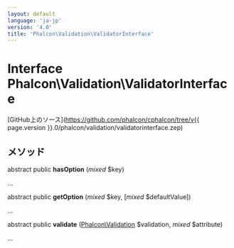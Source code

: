 ```yaml
---
layout: default
language: 'ja-jp'
version: '4.0'
title: 'Phalcon\Validation\ValidatorInterface'
---
```


# Interface **Phalcon\Validation\ValidatorInterface**

[GitHub上のソース](https://github.com/phalcon/cphalcon/tree/v{{ page.version }}.0/phalcon/validation/validatorinterface.zep)

## メソッド

abstract public **hasOption** (*mixed* $key)

...

abstract public **getOption** (*mixed* $key, [*mixed* $defaultValue])

...

abstract public **validate** ([Phalcon\Validation](Phalcon_Validation) $validation, *mixed* $attribute)

...